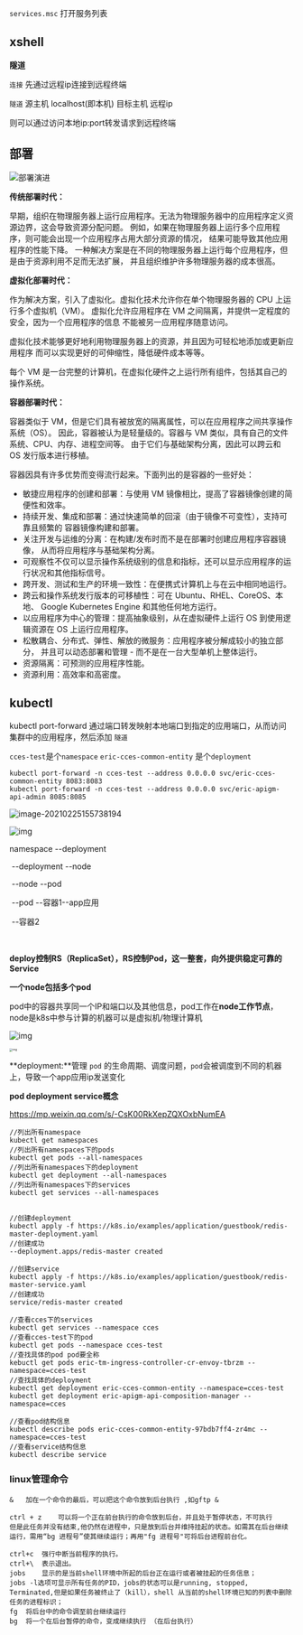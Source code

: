 `services.msc` 打开服务列表

## **xshell**

**隧道**

`连接` 先通过远程ip连接到远程终端

`隧道` 源主机 localhost(即本机) 目标主机 远程ip

则可以通过访问本地ip:port转发请求到远程终端

## 部署

![部署演进](https://d33wubrfki0l68.cloudfront.net/26a177ede4d7b032362289c6fccd448fc4a91174/eb693/images/docs/container_evolution.svg)

**传统部署时代：**

早期，组织在物理服务器上运行应用程序。无法为物理服务器中的应用程序定义资源边界，这会导致资源分配问题。 例如，如果在物理服务器上运行多个应用程序，则可能会出现一个应用程序占用大部分资源的情况， 结果可能导致其他应用程序的性能下降。 一种解决方案是在不同的物理服务器上运行每个应用程序，但是由于资源利用不足而无法扩展， 并且组织维护许多物理服务器的成本很高。

**虚拟化部署时代：**

作为解决方案，引入了虚拟化。虚拟化技术允许你在单个物理服务器的 CPU 上运行多个虚拟机（VM）。 虚拟化允许应用程序在 VM 之间隔离，并提供一定程度的安全，因为一个应用程序的信息 不能被另一应用程序随意访问。

虚拟化技术能够更好地利用物理服务器上的资源，并且因为可轻松地添加或更新应用程序 而可以实现更好的可伸缩性，降低硬件成本等等。

每个 VM 是一台完整的计算机，在虚拟化硬件之上运行所有组件，包括其自己的操作系统。

**容器部署时代：**

容器类似于 VM，但是它们具有被放宽的隔离属性，可以在应用程序之间共享操作系统（OS）。 因此，容器被认为是轻量级的。容器与 VM 类似，具有自己的文件系统、CPU、内存、进程空间等。 由于它们与基础架构分离，因此可以跨云和 OS 发行版本进行移植。

容器因具有许多优势而变得流行起来。下面列出的是容器的一些好处：

- 敏捷应用程序的创建和部署：与使用 VM 镜像相比，提高了容器镜像创建的简便性和效率。
- 持续开发、集成和部署：通过快速简单的回滚（由于镜像不可变性），支持可靠且频繁的 容器镜像构建和部署。
- 关注开发与运维的分离：在构建/发布时而不是在部署时创建应用程序容器镜像， 从而将应用程序与基础架构分离。
- 可观察性不仅可以显示操作系统级别的信息和指标，还可以显示应用程序的运行状况和其他指标信号。
- 跨开发、测试和生产的环境一致性：在便携式计算机上与在云中相同地运行。
- 跨云和操作系统发行版本的可移植性：可在 Ubuntu、RHEL、CoreOS、本地、 Google Kubernetes Engine 和其他任何地方运行。
- 以应用程序为中心的管理：提高抽象级别，从在虚拟硬件上运行 OS 到使用逻辑资源在 OS 上运行应用程序。
- 松散耦合、分布式、弹性、解放的微服务：应用程序被分解成较小的独立部分， 并且可以动态部署和管理 - 而不是在一台大型单机上整体运行。
- 资源隔离：可预测的应用程序性能。
- 资源利用：高效率和高密度。





## kubectl

kubectl port-forward 通过端口转发映射本地端口到指定的应用端口，从而访问集群中的应用程序，然后添加 `隧道 `

`cces-test`是个`namespace` `eric-cces-common-entity` 是个`deployment`

```
kubectl port-forward -n cces-test --address 0.0.0.0 svc/eric-cces-common-entity 8083:8083
kubectl port-forward -n cces-test --address 0.0.0.0 svc/eric-apigm-api-admin 8085:8085				
```

![image-20210225155738194](C:\Users\eijinle\AppData\Roaming\Typora\typora-user-images\image-20210225155738194.png)



![img](https://img-blog.csdn.net/20180817184719684?watermark/2/text/aHR0cHM6Ly9ibG9nLmNzZG4ubmV0L3Vjc2hlZXA=/font/5a6L5L2T/fontsize/400/fill/I0JBQkFCMA==/dissolve/70)

namespace   --deployment						

​						--deployment --node

​												 --node --pod

​															  --pod --容器1--app应用

​																		 --容器2																							

​												

**deploy控制RS（ReplicaSet），RS控制Pod，这一整套，向外提供稳定可靠的Service**

**一个node包括多个pod**

pod中的容器共享同一个IP和端口以及其他信息，pod工作在**node工作节点**，node是k8s中参与计算的机器可以是虚拟机/物理计算机



![img](https://d33wubrfki0l68.cloudfront.net/fe03f68d8ede9815184852ca2a4fd30325e5d15a/98064/docs/tutorials/kubernetes-basics/public/images/module_03_pods.svg)

<img src="https://d33wubrfki0l68.cloudfront.net/5cb72d407cbe2755e581b6de757e0d81760d5b86/a9df9/docs/tutorials/kubernetes-basics/public/images/module_03_nodes.svg" alt="img" style="zoom: 33%;" />

**deployment:**管理 `pod` 的生命周期、调度问题，`pod`会被调度到不同的机器上，导致一个app应用ip发送变化

**pod deployment service概念**

https://mp.weixin.qq.com/s/-CsK00RkXepZQXOxbNumEA





```
//列出所有namespace
kubectl get namespaces
//列出所有namespaces下的pods
kubectl get pods --all-namespaces
//列出所有namespaces下的deployment
kubectl get deployment --all-namespaces
//列出所有namespaces下的services
kubectl get services --all-namespaces


//创建deployment
kubectl apply -f https://k8s.io/examples/application/guestbook/redis-master-deployment.yaml
//创建成功
--deployment.apps/redis-master created

//创建service
kubectl apply -f https://k8s.io/examples/application/guestbook/redis-master-service.yaml
//创建成功
service/redis-master created

//查看cces下的services
kubectl get services --namespace cces
//查看cces-test下的pod
kubectl get pods --namespace cces-test
//查找具体的pod pod要全称
kebuctl get pods eric-tm-ingress-controller-cr-envoy-tbrzm --namespace=cces-test
//查找具体的deployment
kubectl get deployment eric-cces-common-entity --namespace=cces-test
kubectl get deployment eric-apigm-api-composition-manager --namespace=cces

//查看pod结构信息
kubectl describe pods eric-cces-common-entity-97bdb7ff4-zr4mc --namespace=cces-test
//查看service结构信息
kubectl describe service 
```



### linux管理命令

```
&	加在一个命令的最后，可以把这个命令放到后台执行 ,如gftp &

ctrl + z	可以将一个正在前台执行的命令放到后台，并且处于暂停状态，不可执行
但是此任务并没有结束,他仍然在进程中，只是放到后台并维持挂起的状态。如需其在后台继续运行，需用“bg 进程号”使其继续运行；再用"fg 进程号"可将后台进程前台化。

ctrl+c	强行中断当前程序的执行。
ctrl+\	表示退出。
jobs	显示的是当前shell环境中所起的后台正在运行或者被挂起的任务信息；
jobs -l选项可显示所有任务的PID，jobs的状态可以是running, stopped, Terminated,但是如果任务被终止了（kill），shell 从当前的shell环境已知的列表中删除任务的进程标识；
fg	将后台中的命令调至前台继续运行
bg	将一个在后台暂停的命令，变成继续执行 （在后台执行）
```

